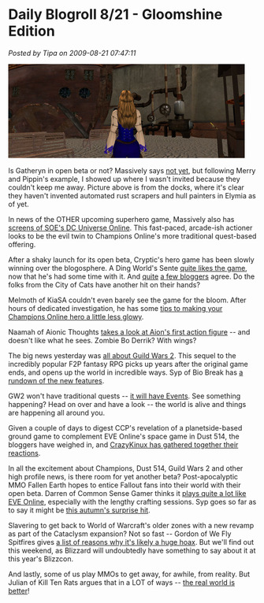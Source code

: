 # Daily Blogroll 8/21 - Gloomshine Edition

*Posted by Tipa on 2009-08-21 07:47:11*

![The Docks in Gatheryn](../../../uploads/2009/08/Gatheryn-2009-08-20-18-51-17-34.jpg "The Docks in Gatheryn")

Is Gatheryn in open beta or not? Massively says [not yet](http://www.massively.com/2009/08/20/gatheryn-approaches-open-beta-offers-registration-page-and-clie/), but following Merry and Pippin's example, I showed up where I wasn't invited because they couldn't keep me away. Picture above is from the docks, where it's clear they haven't invented automated rust scrapers and hull painters in Elymia as of yet.

In news of the OTHER upcoming superhero game, Massively also has [screens of SOE's DC Universe Online](http://www.massively.com/2009/08/20/new-dcuo-screens-appear-out-of-gamescom/). This fast-paced, arcade-ish actioner looks to be the evil twin to Champions Online's more traditional quest-based offering.

After a shaky launch for its open beta, Cryptic's hero game has been slowly winning over the blogosphere. A Ding World's Sente [quite likes the game](http://adingworld.wordpress.com/2009/08/21/first-impressions-of-champions-online/), now that he's had some time with it. And [quite](http://www.xenopulse.com/blog/?p=731) [a few bloggers](http://biobreak.wordpress.com/2009/08/20/champions-online-beta-impressions-collected/) agree. Do the folks from the City of Cats have another hit on their hands?

Melmoth of KiaSA couldn't even barely see the game for the bloom. After hours of dedicated investigation, he has some [tips to making your Champions Online hero a little less glowy](http://kiasa.org/2009/08/20/bloomin-bloom/).

Naamah of Aionic Thoughts [takes a look at Aion's first action figure](http://aionicthoughts.wordpress.com/2009/08/21/straight-from-the-wtf-department/) -- and doesn't like what he sees. Zombie Bo Derrik? With wings?

The big news yesterday was [all about Guild Wars 2](http://www.guildwars2.com/en/). This sequel to the incredibly popular F2P fantasy RPG picks up years after the original game ends, and opens up the world in incredible ways. Syp of Bio Break has [a rundown of the new features](http://biobreak.wordpress.com/2009/08/20/guild-wars-2-the-secret-of-the-ooze/). 

GW2 won't have traditional quests -- [it will have Events](http://www.killtenrats.com/2009/08/20/a-revolutionary-step/). See something happening? Head on over and have a look -- the world is alive and things are happening all around you.

Given a couple of days to digest CCP's revelation of a planetside-based ground game to complement EVE Online's space game in Dust 514, the bloggers have weighed in, and [CrazyKinux has gathered together their reactions](http://www.crazykinux.com/2009/08/industry-community-react-to-ccps-dust.html).

In all the excitement about Champions, Dust 514, Guild Wars 2 and other high profile news, is there room for yet another beta? Post-apocalyptic MMO Fallen Earth hopes to entice Fallout fans into their world with their open beta. Darren of Common Sense Gamer thinks it [plays quite a lot like EVE Online](http://commonsensegamer.com/?p=1449), especially with the lengthy crafting sessions. Syp goes so far as to say it might be [this autumn's surprise hit](http://biobreak.wordpress.com/2009/08/20/fallen-earth-the-sleeper-mmo-youve-been-waiting-for/).

Slavering to get back to World of Warcraft's older zones with a new revamp as part of the Cataclysm expansion? Not so fast -- Gordon of We Fly Spitfires gives [a list of reasons why it's likely a huge hoax](http://blog.weflyspitfires.com/2009/08/19/word-of-warcraft-cataclysm-is-a-hoax/). But we'll find out this weekend, as Blizzard will undoubtedly have something to say about it at this year's Blizzcon.

And lastly, some of us play MMOs to get away, for awhile, from reality. But Julian of Kill Ten Rats argues that in a LOT of ways -- [the real world is better](http://www.killtenrats.com/2009/08/20/our-backwards-virtual-worlds/)!

